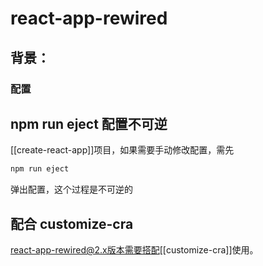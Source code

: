 # react-app-rewired

## 背景：
### 配置
## npm run eject 配置不可逆
[[create-react-app]]项目，如果需要手动修改配置，需先
```bash
npm run eject
```
弹出配置，这个过程是不可逆的

## 配合 customize-cra
react-app-rewired@2.x版本需要搭配[[customize-cra]]使用。

